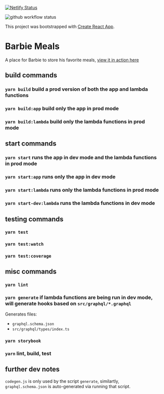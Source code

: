 [![Netlify Status](https://api.netlify.com/api/v1/badges/0782926b-bd38-468e-a394-cc034d4712f1/deploy-status)](https://app.netlify.com/sites/barbie-meals/deploys)

![github workflow status](https://github.com/Barbacoa08/barbie-meals/actions/workflows/run-yarn.yml/badge.svg)

This project was bootstrapped with [Create React App](https://github.com/facebook/create-react-app).

# Barbie Meals

A place for Barbie to store his favorite meals, [view it in action here](https://barbie-meals.netlify.app/)


## build commands

### `yarn build` build a prod version of both the app and lambda functions
### `yarn build:app` build only the app in prod mode
### `yarn build:lambda` build only the lambda functions in prod mode


## start commands

### `yarn start` runs the app in dev mode and the lambda functions in prod mode
### `yarn start:app` runs only the app in dev mode
### `yarn start:lambda` runs only the lambda functions in prod mode
### `yarn start-dev:lambda` runs the lambda functions in dev mode


## testing commands

### `yarn test`
### `yarn test:watch`
### `yarn test:coverage`


## misc commands
### `yarn lint`

### `yarn generate` if lambda functions are being run in dev mode, will generate hooks based on `src/graphql/*.graphql`
Generates files:
- `graphql.schema.json`
- `src/graphql/types/index.ts`

### `yarn storybook`

### `yarn` lint, build, test


## further dev notes

`codegen.js` is only used by the script `generate`, similartly, `graphql.schema.json` is auto-generated via running that script.
